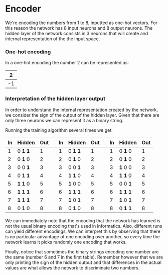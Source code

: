 # Encoder

We're encoding the numbers from 1 to 8, inputted as one-hot vectors. For this reason the network has 8 input neurons and 8 output neurons. The hidden layer of the network consists in 3 neurons that will create and internal representation of the the input space.

### One-hot encoding

In a one-hot encoding the number 2 can be represented as:

|2|
|---------------------------|
|-1|**+1**|-1|-1|-1|-1|-1|-1|

### Interpretation of the hidden layer output

In order to understand the internal representation created by the network, we consider the sign of the output of the hidden layer. Given that there are only three neurons we can represent it as a binary string.

Running the training algorithm several times we get:

| In | Hidden              | Out |   | In    | Hidden              | Out |   | In    | Hidden              | Out |
|----|---------------------|-----|---|-------|---------------------|-----|---|-------|---------------------|-----|
| 1  | 0  **1**  **1**     | 1   |   | 1     | 0  **1**  **1**     | 1   |   | 1     | 0  **1**  0         | 1   |
| 2  | 0  **1**  0         | 2   |   | 2     | 0  **1**  0         | 2   |   | 2     | 0  **1**  0         | 2   |
| 3  | 0  0  **1**         | 3   |   | 3     | 0  0  **1**         | 3   |   | 3     | **1**  0  0         | 3   |
| 4  | 0  **1**  **1**     | 4   |   | 4     | **1**  **1**  0     | 4   |   | 4     | **1**  **1**  0     | 4   |
| 5  | **1**  **1**  0     | 5   |   | 5     | **1**  0  0         | 5   |   | 5     | 0  0  **1**         | 5   |
| 6  | **1**  **1**  **1** | 6   |   | 6     | **1**  **1**  **1** | 6   |   | 6     | **1**  **1**  **1** | 6   |
| 7  | **1**  **1**  **1** | 7   |   | 7     | **1**  0  **1**     | 7   |   | 7     | **1**  0  **1**     | 7   |
| 8  | 0  **1**  0         | 8   |   | 8     | 0  **1**  0         | 8   |   | 8     | 0  **1**  **1**     | 8   |

We can immediately note that the encoding that the network has learned is not the usual binary encoding that's used in informatics. Also, different runs can yield different encodings. We can interpret this by observing that there is no particular advantage of one encoding over another, so every time the network learns it picks randomly one encoding that works.

Finally, notice that sometimes the binary strings encoding one number are the same (number 6 and 7 in the first table). Remember however that we are only printing the sign of the hidden output and that differences in the actual values are what allows the network to discriminate two numbers.
